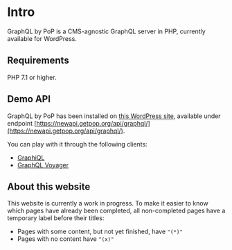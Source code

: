 # Intro

GraphQL by PoP is a CMS-agnostic GraphQL server in PHP, currently available for WordPress.

## Requirements

PHP 7.1 or higher.

## Demo API

GraphQL by PoP has been installed on [this WordPress site](https://newapi.getpop.org), available under endpoint [https://newapi.getpop.org/api/graphql/](https://newapi.getpop.org/api/graphql/).

You can play with it through the following clients:

- [GraphiQL](https://newapi.getpop.org/graphiql/)
- [GraphQL Voyager](https://newapi.getpop.org/graphql-interactive/)

## About this website

This website is currently a work in progress. To make it easier to know which pages have already been completed, all non-completed pages have a temporary label before their titles:

- Pages with some content, but not yet finished, have `"(*)"`
- Pages with no content have `"(x)"`

<!-- Status (to do/in progress/done) for the different pages is managed through these projects:

- [Complete docs](https://github.com/getpop/graphql-by-pop.com/projects/1)
- [Complete guides](https://github.com/getpop/graphql-by-pop.com/projects/3) -->
